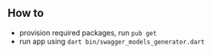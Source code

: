 ## How to

- provision required packages, run `pub get`
- run app using `dart bin/swagger_models_generator.dart`
